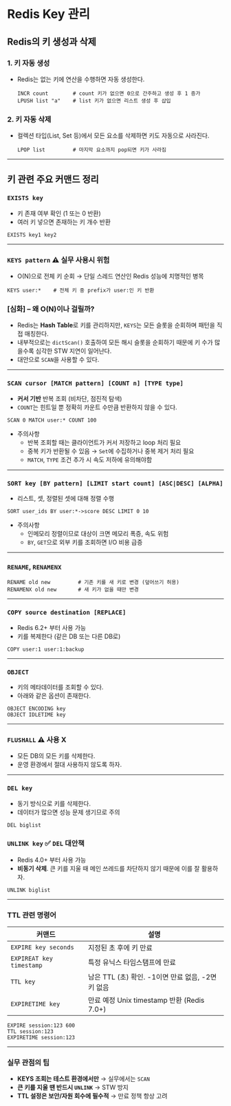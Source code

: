 # Redis Key 관리
## Redis의 키 생성과 삭제

### 1. 키 자동 생성

* Redis는 없는 키에 연산을 수행하면 자동 생성한다.

  ```shell
  INCR count        # count 키가 없으면 0으로 간주하고 생성 후 1 증가
  LPUSH list "a"    # list 키가 없으면 리스트 생성 후 삽입
  ```

### 2. 키 자동 삭제

* 컬렉션 타입(List, Set 등)에서 모든 요소를 삭제하면 키도 자동으로 사라진다.

  ```shell
  LPOP list         # 마지막 요소까지 pop되면 키가 사라짐
  ```

---

## 키 관련 주요 커맨드 정리

### `EXISTS key`

* 키 존재 여부 확인 (1 또는 0 반환)
* 여러 키 넣으면 존재하는 키 개수 반환

```shell
EXISTS key1 key2
```

---

### `KEYS pattern` ⚠️ 실무 사용시 위험

* O(N)으로 전체 키 순회 → 단일 스레드 연산인 Redis 성능에 치명적인 병목

```shell
KEYS user:*    # 전체 키 중 prefix가 user:인 키 반환
```

### [심화] – 왜 O(N)이나 걸릴까?

* Redis는 **Hash Table**로 키를 관리하지만, `KEYS`는 모든 슬롯을 순회하며 패턴을 직접 매칭한다.
* 내부적으로는 `dictScan()` 호출하여 모든 해시 슬롯을 순회하기 때문에 키 수가 많을수록 심각한 STW 지연이 일어난다.
* 대안으로 `SCAN`을 사용할 수 있다.


---

### `SCAN cursor [MATCH pattern] [COUNT n] [TYPE type]`

* **커서 기반** 반복 조회 (비차단, 점진적 탐색)
* `COUNT`는 힌트일 뿐 정확히 카운트 수만큼 반환하지 않을 수 있다.

```shell
SCAN 0 MATCH user:* COUNT 100
```

- 주의사항
    - 반복 조회할 때는 클라이언트가 커서 저장하고 loop 처리 필요
    - 중복 키가 반환될 수 있음 → `Set`에 수집하거나 중복 제거 처리 필요
     - `MATCH`, `TYPE` 조건 추가 시 속도 저하에 유의해야함

---

### `SORT key [BY pattern] [LIMIT start count] [ASC|DESC] [ALPHA]`

* 리스트, 셋, 정렬된 셋에 대해 정렬 수행

```shell
SORT user_ids BY user:*->score DESC LIMIT 0 10
```

- 주의사항
    - 인메모리 정렬이므로 대상이 크면 메모리 폭증, 속도 위험
    - `BY`, `GET`으로 외부 키를 조회하면 I/O 비용 급증

---

### `RENAME`, `RENAMENX`

```shell
RENAME old new         # 기존 키를 새 키로 변경 (덮어쓰기 허용)
RENAMENX old new       # 새 키가 없을 때만 변경
```

---

### `COPY source destination [REPLACE]`

* Redis 6.2+ 부터 사용 가능
* 키를 복제한다 (같은 DB 또는 다른 DB로)

```shell
COPY user:1 user:1:backup
```

---

### `OBJECT`

* 키의 메타데이터를 조회할 수 있다.
* 아래와 같은 옵션이 존재한다.

```shell
OBJECT ENCODING key
OBJECT IDLETIME key
```

---

### `FLUSHALL` ⚠️ 사용 X

* 모든 DB의 모든 키를 삭제한다.
* 운영 환경에서 절대 사용하지 않도록 하자.


---

### `DEL key`

* 동기 방식으로 키를 삭제한다.
* 데이터가 많으면 성능 문제 생기므로 주의

```shell
DEL biglist
```

### `UNLINK key` ✅ `DEL` 대안책

* Redis 4.0+ 부터 사용 가능
* **비동기 삭제**. 큰 키를 지울 때 메인 쓰레드를 차단하지 않기 때문에 이를 잘 활용하자.

```shell
UNLINK biglist
```

---

### TTL 관련 명령어

| 커맨드                      | 설명                                   |
| ------------------------ | ------------------------------------ |
| `EXPIRE key seconds`     | 지정된 초 후에 키 만료                        |
| `EXPIREAT key timestamp` | 특정 유닉스 타임스탬프에 만료                     |
| `TTL key`                | 남은 TTL (초) 확인. -1이면 만료 없음, -2면 키 없음  |
| `EXPIRETIME key`         | 만료 예정 Unix timestamp 반환 (Redis 7.0+) |

```shell
EXPIRE session:123 600
TTL session:123
EXPIRETIME session:123
```


---
### 실무 관점의 팁

* **KEYS 조회는 테스트 환경에서만** → 실무에서는 `SCAN`
* **큰 키를 지울 땐 반드시 `UNLINK`** → STW 방지
* **TTL 설정은 보안/자원 회수에 필수적** → 만료 정책 항상 고려
